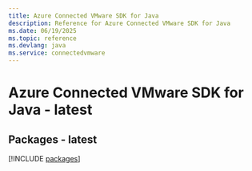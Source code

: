 ```yaml
---
title: Azure Connected VMware SDK for Java
description: Reference for Azure Connected VMware SDK for Java
ms.date: 06/19/2025
ms.topic: reference
ms.devlang: java
ms.service: connectedvmware
---
```

# Azure Connected VMware SDK for Java - latest
## Packages - latest
[!INCLUDE [packages](connected-vmware-index.md)]